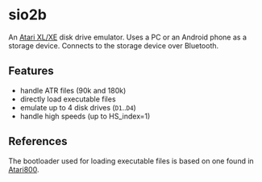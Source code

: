 sio2b
=====

An [Atari XL/XE](http://en.wikipedia.org/wiki/Atari_8-bit_family) disk
drive emulator. Uses a PC or an Android phone as a storage device.
Connects to the storage device over Bluetooth.

Features
--------

* handle ATR files (90k and 180k)
* directly load executable files
* emulate up to 4 disk drives (`D1`..`D4`)
* handle high speeds (up to HS\_index=1)

References
----------

The bootloader used for loading executable files is based on one
found in [Atari800](https://atari800.github.io/).
